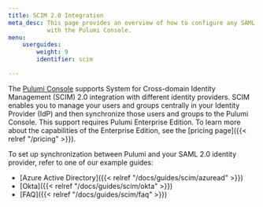 ```yaml
---
title: SCIM 2.0 Integration
meta_desc: This page provides an overview of how to configure any SAML 2.0 identity provider
           with the Pulumi Console.
menu:
    userguides:
        weight: 9
        identifier: scim

---
```


The [Pulumi Console](https://app.pulumi.com) supports System for Cross-domain Identity Management (SCIM) 2.0 integration with different identity providers. SCIM enables you to manage your users and groups centrally in your Identity Provider (IdP) and then synchronize those users and groups to the Pulumi Console. This support requires Pulumi Enterprise Edition. To learn more about the capabilities of the Enterprise Edition, see the [pricing page]({{< relref "/pricing" >}}).

To set up synchronization between Pulumi and your SAML 2.0 identity provider, refer to one of our example guides:

- [Azure Active Directory]({{< relref "/docs/guides/scim/azuread" >}})
- [Okta]({{< relref "/docs/guides/scim/okta" >}})
- [FAQ]({{< relref "/docs/guides/scim/faq" >}})
